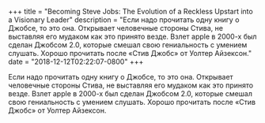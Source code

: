 
+++
title = "Becoming Steve Jobs: The Evolution of a Reckless Upstart into a Visionary Leader"
description = "Если надо прочитать одну книгу о Джобсе, то это она. Открывает человечные стороны Стива, не выставляя его мудаком как это принято везде. Взлет apple в 2000-х был сделан Джобсом 2.0, которые смешал свою гениальность с умением слушать. Хорошо прочитать после «Стив Джобс» от Уолтер Айзексон."
date = "2018-12-12T02:22:07-0800"
+++

Если надо прочитать одну книгу о Джобсе, то это она. Открывает человечные стороны Стива, не выставляя его мудаком как это принято везде. Взлет apple в 2000-х был сделан Джобсом 2.0, которые смешал свою гениальность с умением слушать. Хорошо прочитать после «Стив Джобс» от Уолтер Айзексон.
